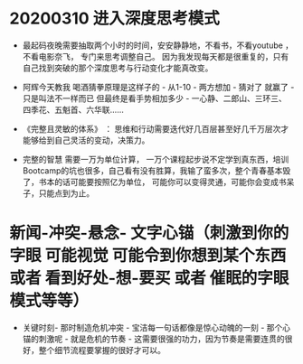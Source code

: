 
# 20200310 进入深度思考模式

 - 最起码夜晚需要抽取两个小时的时间，安安静静地，不看书，不看youtube ，不看电影奈飞， 专门来思考调整自己。  因为我发现每天都是很重复的，只有自己找到突破的那个深度思考与行动变化才能真改变。
 
 - 阿辉今天教我 喝酒猜拳原理是这样子的 - 从1-10  -  两方想加 - 猜对了 就赢了 - 只是叫法不一样而已 但最终是看手势相加多少 - 一心静、二郎山、三环三、四季花、五魁首、六华联……
 
 - 《完整且灵敏的体系》 ： 思维和行动需要迭代好几百层甚至好几千万层次才能够给到自己灵活的变动，决策力。  
 
 - 完整的智慧 需要一万为单位计算， 一万个课程起步说不定学到真东西，培训Bootcamp的坑也很多，自己看有没有胜算，我输了蛮多次，整个青春基本毁了，书本的话可能要按照亿为单位， 可能你可以变得灵通，可能你会变成书呆子，只能点到为止。
 
 
 # 新闻-冲突-悬念- 文字心锚（刺激到你的字眼 可能视觉 可能令到你想到某个东西 或者 看到好处-想-要买 或者 催眠的字眼模式等等）
 
 - 关键时刻- 那时制造危机冲突 - 宝洁每一句话都像是惊心动魄的一刻 - 那个心锚的刺激呢 - 就是危机的节奏 - 这需要很强的功力，因为节奏是需要连贯的很好，整个细节流程要掌握的很好才可以。
 
 
